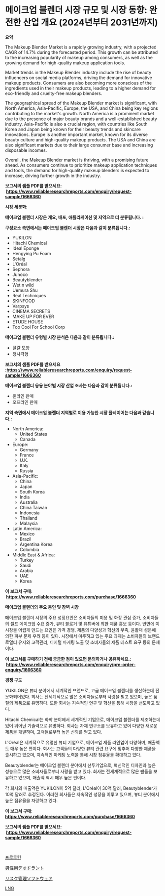 <p><h1>메이크업 블렌더 시장 규모 및 시장 동향: 완전한 산업 개요 (2024년부터 2031년까지)</h1></p><p><strong>요약</strong></p>
<p><p>The Makeup Blender Market is a rapidly growing industry, with a projected CAGR of 14.7% during the forecasted period. This growth can be attributed to the increasing popularity of makeup among consumers, as well as the growing demand for high-quality makeup application tools.</p><p>Market trends in the Makeup Blender industry include the rise of beauty influencers on social media platforms, driving the demand for innovative makeup products. Consumers are also becoming more conscious of the ingredients used in their makeup products, leading to a higher demand for eco-friendly and cruelty-free makeup blenders.</p><p>The geographical spread of the Makeup Blender market is significant, with North America, Asia-Pacific, Europe, the USA, and China being key regions contributing to the market's growth. North America is a prominent market due to the presence of major beauty brands and a well-established beauty industry. Asia-Pacific is also a crucial region, with countries like South Korea and Japan being known for their beauty trends and skincare innovations. Europe is another important market, known for its diverse beauty culture and high-quality makeup products. The USA and China are also significant markets due to their large consumer base and increasing disposable incomes.</p><p>Overall, the Makeup Blender market is thriving, with a promising future ahead. As consumers continue to prioritize makeup application techniques and tools, the demand for high-quality makeup blenders is expected to increase, driving further growth in the industry.</p></p>
<p><strong>보고서의 샘플 PDF를 받으세요: &nbsp;<a href="https://www.reliableresearchreports.com/enquiry/request-sample/1666360">https://www.reliableresearchreports.com/enquiry/request-sample/1666360</a></strong></p>
<p><strong>시장 세분화:</strong></p>
<p><strong> 메이크업 블렌더 시장은 개요, 배포, 애플리케이션 및 지역으로 더 분류됩니다. :</strong></p>
<p><strong>구성요소 측면에서는 메이크업 블렌더 시장은 다음과 같이 분류됩니다.:</strong></p>
<p><ul><li>YUKILON</li><li>Hitachi Chemical</li><li>Ideal Eponge</li><li>Hengying Pu Foam</li><li>Setalg</li><li>L'Oréal</li><li>Sephora</li><li>Junoco</li><li>Beautyblender</li><li>Wet n wild</li><li>Uemura Shu</li><li>Real Techniques</li><li>SKINFOOD</li><li>Varpsys</li><li>CINEMA SECRETS</li><li>MAKE UP FOR EVER</li><li>ETUDE HOUSE</li><li>Too Cool For School Corp</li></ul></p>
<p><strong> 메이크업 블렌더 유형별 시장 분석은 다음과 같이 분류됩니다.:</strong></p>
<p><ul><li>달걀 모양</li><li>정사각형</li></ul></p>
<p><strong>보고서의 샘플 PDF를 받으세요 :<a href="https://www.reliableresearchreports.com/enquiry/request-sample/1666360">https://www.reliableresearchreports.com/enquiry/request-sample/1666360</a></strong></p>
<p><strong> 메이크업 블렌더 응용 분야별 시장 산업 조사는 다음과 같이 분류됩니다.:</strong></p>
<p><ul><li>온라인 판매</li><li>오프라인 판매</li></ul></p>
<p><strong>지역 측면에서 메이크업 블렌더 지역별로 이용 가능한 시장 플레이어는 다음과 같습니다.:</strong></p>
<p><ul>
    <li>
        North America:
        <ul>
            <li>United States</li>
            <li>Canada</li>
        </ul>
    </li>
    <li>
        Europe:
        <ul>
            <li>Germany</li>
            <li>France</li>
            <li>U.K.</li>
            <li>Italy</li>
            <li>Russia</li>
        </ul>
    </li>
    <li>
        Asia-Pacific:
        <ul>
            <li>China</li>
            <li>Japan</li>
            <li>South Korea</li>
            <li>India</li>
            <li>Australia</li>
            <li>China Taiwan</li>
            <li>Indonesia</li>
            <li>Thailand</li>
            <li>Malaysia</li>
        </ul>
    </li>
    <li>
        Latin America:
        <ul>
            <li>Mexico</li>
            <li>Brazil</li>
            <li>Argentina Korea</li>
            <li>Colombia</li>
        </ul>
    </li>
    <li>
        Middle East & Africa:
        <ul>
            <li>Turkey</li>
            <li>Saudi</li>
            <li>Arabia</li>
            <li>UAE</li>
            <li>Korea</li>
        </ul>
    </li>
    </ul></p>
<p><strong>이 보고서 구매: &nbsp;<a href="https://www.reliableresearchreports.com/purchase/1666360">https://www.reliableresearchreports.com/purchase/1666360</a></strong></p>
<p><strong>메이크업 블렌더의 주요 동인 및 장벽 시장</strong></p>
<p><p>메이크업 블렌더 시장의 주요 성장요인은 소비자들의 미용 및 화장 관심 증가, 소비자들의 셀프 메이크업 수요 증가, 뷰티 블로거 및 유튜버에 의한 제품 홍보 등이다. 반면에 이 시장을 어렵게 만드는 요인은 가격 경쟁, 제품의 다양성과 혁신의 부족, 윤활재 성분에 의한 피부 문제 우려 등이 있다. 시장에서 마주하고 있는 주요 과제는 소비자들의 브랜드로열티 유지와 고객관리, 디지털 마케팅 노출 및 소비자들의 제품 테스트 요구 등의 문제이다.</p></p>
<p><strong>이 보고서를 구매하기 전에 궁금한 점이 있으면 문의하거나 공유하세요.: &nbsp;<a href="https://www.reliableresearchreports.com/enquiry/pre-order-enquiry/1666360">https://www.reliableresearchreports.com/enquiry/pre-order-enquiry/1666360</a></strong></p>
<p><strong>경쟁 구도</strong></p>
<p><p>YUKILON은 뷰티 분야에서 세계적인 브랜드로, 고급 메이크업 블렌더를 생산하는데 전문화되어있다. 회사는 전세계적으로 많은 소비자들로부터 사랑을 받고 있으며, 높은 품질의 제품으로 유명하다. 또한 회사는 지속적인 연구 및 혁신을 통해 시장을 선도하고 있다.</p><p>Hitachi Chemical는 화학 분야에서 세계적인 기업으로, 메이크업 블렌더를 제조하는데 있어 뛰어난 기술력으로 유명하다. 회사는 자체 연구소를 보유하고 있어 다양한 새로운 제품을 개발하며, 고객들로부터 높은 신뢰를 얻고 있다.</p><p>L'Oréal은 세계적으로 유명한 뷰티 기업으로, 메이크업 제품 라인업이 다양하며, 매출액도 매우 높은 편이다. 회사는 고객들의 다양한 뷰티 관련 요구에 맞추어 다양한 제품을 출시하고 있으며, 지속적인 마케팅 노력을 통해 시장 점유율을 확대하고 있다.</p><p>Beautyblender는 메이크업 블렌더 분야에서 선두기업으로, 혁신적인 디자인과 높은 성능으로 많은 소비자들로부터 사랑을 받고 있다. 회사는 전세계적으로 많은 팬들을 보유하고 있으며, 매출액 역시 매우 높은 편이다.</p><p>각 회사의 매출액은 YUKILON이 5억 달러, L'Oréal이 30억 달러, Beautyblender가 10억 달러로 추정된다. 이러한 회사들은 지속적인 성장을 이루고 있으며, 뷰티 분야에서 높은 점유율을 자랑하고 있다.</p></p>
<p><strong>이 보고서 구매: &nbsp; <a href="https://www.reliableresearchreports.com/purchase/1666360">https://www.reliableresearchreports.com/purchase/1666360</a></strong></p>
<p><strong>보고서의 샘플 PDF를 받으세요: &nbsp;<a href="https://www.reliableresearchreports.com/enquiry/request-sample/1666360">https://www.reliableresearchreports.com/enquiry/request-sample/1666360</a></strong><strong></strong></p>
<p>&nbsp;</p>
<p><p><a href="https://medium.com/@maksymilianbaran1901/%ED%94%84%EB%A1%A4%EB%A1%9C%ED%82%A8-%EC%8B%9C%EC%9E%A5-%EA%B7%9C%EB%AA%A8-%EC%8B%9C%EC%9E%A5-%EC%A0%84%EB%A7%9D-%EB%B0%8F-%EC%8B%9C%EC%9E%A5-%EC%98%88%EC%B8%A1-2024%EB%85%84%EB%B6%80%ED%84%B0-2031%EB%85%84-df20d7b402ca">프로루킨</a></p><p><a href="https://medium.com/@anabelavenport7854/%E7%94%B7%E6%80%A7%E7%94%A8%E3%83%87%E3%82%AA%E3%83%89%E3%83%A9%E3%83%B3%E3%83%88%E5%B8%82%E5%A0%B4%E3%81%AE%E5%88%86%E6%9E%90-%E3%82%B0%E3%83%AD%E3%83%BC%E3%83%90%E3%83%AB%E7%94%A3%E6%A5%AD%E3%81%AE%E5%B1%95%E6%9C%9B%E3%81%A8%E4%BA%88%E6%B8%AC-2024%E5%B9%B4%E3%81%8B%E3%82%892031%E5%B9%B4-9c801189541f">男性用デオドラント</a></p><p><a href="https://medium.com/@luckeycorbin/%E3%83%AA%E3%82%B9%E3%82%AF%E7%AE%A1%E7%90%86%E3%82%BD%E3%83%95%E3%83%88%E3%82%A6%E3%82%A7%E3%82%A2%E5%B8%82%E5%A0%B4-%E3%82%BF%E3%82%A4%E3%83%97-%E3%82%A2%E3%83%97%E3%83%AA%E3%82%B1%E3%83%BC%E3%82%B7%E3%83%A7%E3%83%B3-%E5%9C%B0%E7%90%86%E3%81%AB%E3%82%88%E3%82%8B%E5%8C%85%E6%8B%AC%E7%9A%84%E3%81%AA%E8%A9%95%E4%BE%A1-4279942ae094">リスク管理ソフトウェア</a></p><p><a href="https://github.com/SarahFahey88/Market-Research-Report-List-1/blob/main/211889015049.md">LNG</a></p></p>